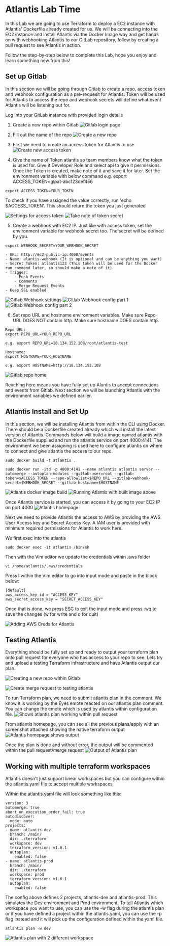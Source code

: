 # Atlantis Lab Time
In this Lab we are going to use Terraform to deploy a EC2 instance with Atlantis' Dockerfile already created for us.
We will be connecting into the EC2 instance and install Atlantis via the Docker Image way and get hands on with webhooking Atlantis to our GitLab repository,
follow by creating a pull request to see Atlantis in action.

Follow the step-by-step below to complete this Lab, hope you enjoy and learn something new from this!

## Set up Gitlab
In this section we will be going through Gitlab to create a repo, access token and webhook configuration as a pre-requesit for Atlantis. Token will be used for Atlantis to access the repo and webhook secrets will define what event Atlantis will be listening out for.

Log into your GitLab instance with provided login details

1. Create a new repo within Gitlab
![Gitlab login page](/image/1_gitlab.png)

2. Fill out the name of the repo
![Create a new repo](/image/2_gitlab.png)

3. First we need to create an access token for Atlantis to use
![Create new access token](/image/3_gitlab.png)

4. Give the name of Token atlantis so team members know what the token is used for. Give it Developer Role and select api to give it permissions. Once the Token is created, make note of it and save it for later. Set the environment variable with below command e.g. export ACCESS_TOKEN=glpat-abc123def456
```
export ACCESS_TOKEN=YOUR_TOKEN

```
To check if you have assigned the value correctly, run 'echo $ACCESS_TOKEN'. This should return the token you just generated

![Settings for access token](/image/4_gitlab.png)
![Take note of token secret](/image/4_1_gitlab.png)

5. Create a webhook with EC2 IP. Just like with access token, set the environment variable for webhook secret too.
The secret will be defined by you.
```
export WEBHOOK_SECRET=YOUR_WEBHOOK_SECRET
```
    - URL: http://ec2-public-ip:4000/events 
    - Name: alantis-webhook (It is optional and can be anything you want)
    - Secret Token: atlantis123 (This token will be used for the Docker run command later, so should make a note of it)
    - Trigger:
        - Push Events
        - Comments
        - Merge Request Events
    - Keep SSL enabled
![Gitlab Webhook settings](/image/5_gitlab.png)
![Gitlab Webhook config part 1](/image/5_1_gitlab.png)
![Gitlab Webhook config part 2](/image/5_2_gitlab.png)

6. Set repo URL and hostname environment variables. 
Make sure Repo URL DOES NOT contain http.
Make sure hostname DOES contain http.

```
Repo URL:
export REPO_URL=YOUR_REPO_URL 

e.g. export REPO_URL=18.134.152.108/root/atlantis-test

Hostname:
export HOSTNAME=YOUR_HOSTNAME

e.g. export HOSTNAME=http://18.134.152.108
```
![Gitlab repo home](/image/6_gitlab.png)

Reaching here means you have fully set up Alantis to accept connections and events from Gitlab. Next section we will be launching Atlantis with the environment variables we defined earlier. 


## Atlantis Install and Set Up
In this section, we will be installing Atlantis from within the CLI using Docker. There should be a Dockerfile created already which will install the latest version of Atlantis.
Commands below will build a image named atlantis with the Dockerfile supplied and run the atlantis service on port 4000:4141. The environment we been assigning is used here to configure atlantis on where to connect and give atlantis the access to our repo.

```
sudo docker build -t atlantis .

sudo docker run -itd -p 4000:4141 --name atlantis atlantis server --automerge --autoplan-modules --gitlab-user=root --gitlab-token=$ACCESS_TOKEN --repo-allowlist=$REPO_URL --gitlab-webhook-secret=$WEBHOOK_SECRET --gitlab-hostname=$HOSTNAME
```

![Atlantis docker image build](/image/1_atlantis.png)
![Running Atlantis with built image above](/image/2_atlantis.png)


Once Atlantis service is started, you can access it by going to your EC2 IP on port 4000
![Atlantis homepage](/image/3_atlantis.png)

Next we need to provide Atlantis the access to AWS by providing the AWS User Access key and Secret Access Key. A IAM user is provided with minimum required permissions for Atlantis to work here.

We first exec into the atlantis
```
sudo docker exec -it atlantis /bin/sh
```

Then with the Vim editor we update the credentials within .aws folder
```
vi /home/atlantis/.aws/credentials
```

Press I within the Vim editor to go into input mode and paste in the block below:
```
[default]
aws_access_key_id = "ACCESS_KEY"
aws_secret_access_key = "SECRET_ACCESS_KEY"
```

Once that is done, we press ESC to exit the input mode and press :wq to save the changes (w for write and q for quit)

![Adding AWS Creds for Atlantis](/image/4_atlantis.png)

## Testing Atlantis

Everything should be fully set up and ready to output your terraform plan onto pull request for everyone who has access to your repo to see. Lets try and upload a testing Terraform infrastructure and have Atlantis output our plan.

![Creating a new repo within Gitlab](/image/5_atlantis.png)

![Create merge request to testing atlantis](/image/6_atlantis.png)

To run Terraform plan, we need to submit atlantis plan in the comment. We know it is working by the Eyes emote reacted on our atlantis plan comment. You can change the emote which is used by atlantis within configuration file.
![Shows atlantis plan working within pull request](/image/7_atlantis.png)

From atlantis homepage, you can see all the previous plans/apply with an screenshot attached showing the native terraform output
![Atlantis homepage shows output](/image/8_atlantis.png)

Once the plan is done and without error, the output will be commented within the pull request/merge request
![Output of Atlantis plan](/image/9_atlantis.png)

## Working with multiple terraform workspaces
Atlantis doesn't just support linear workspaces but you can configure within the atlantis.yaml file to accept multiple workspaces

Within the atlantis.yaml file will look something like this:
```
version: 3
automerge: true
abort_on_execution_order_fail: true
autodiscover:
  mode: auto
projects:
- name: atlantis-dev
  branch: /main/
  dir: ./terraform
  workspace: dev
  terraform_version: v1.6.1
  autoplan:
    enabled: false
- name: atlantis-prod
  branch: /main/
  dir: ./terraform
  workspace: prod
  terraform_version: v1.6.1
  autoplan:
    enabled: false
```

The config above defines 2 projects, atlantis-dev and atlantis-prod. This simulates the Dev environment and Prod environment.
To tell Atlantis which workspace you want to use, you can use the -w flag during the atlantis plan or if you have defined a project within the atlantis.yaml, you can use the -p flag instead and it will pick up the configuration defined within the yaml file.
```
atlantis plan -w dev
```
![Atlantis plan with 2 different workspace](/image/10_atlantis.png)